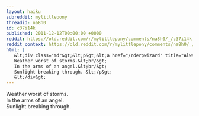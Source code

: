 ```yaml
---
layout: haiku
subreddit: mylittlepony
threadid: na8h0
id: c37i14k
published: 2011-12-12T00:00:00 +0000
reddit: https://old.reddit.com/r/mylittlepony/comments/na8h0/_/c37i14k
reddit_context: https://old.reddit.com/r/mylittlepony/comments/na8h0/_/c37i14k?context=3
html: |
   &lt;div class="md"&gt;&lt;p&gt;&lt;a href="/rderpwizard" title="Always Relevant / Silent Background Rainmaker / Paper Bag Princess"&gt;&lt;/a&gt;
   Weather worst of storms.&lt;br/&gt;
   In the arms of an angel.&lt;br/&gt;
   Sunlight breaking through. &lt;/p&gt;
   &lt;/div&gt;
---
```


[](/rderpwizard "Always Relevant / Silent Background Rainmaker / Paper Bag Princess")
Weather worst of storms.  
In the arms of an angel.  
Sunlight breaking through. 